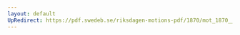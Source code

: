 ```yaml
---
layout: default
UpRedirect: https://pdf.swedeb.se/riksdagen-motions-pdf/1870/mot_1870__fk__00022/mot_1870__fk__00022_001.pdf
---
```

